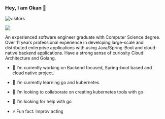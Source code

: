 ### Hey, I am Okan 👋

![visitors](https://visitor-badge.glitch.me/badge?page_id=page.id)

![](https://komarev.com/ghpvc/?username=okancetin)


An experienced software engineer graduate with Computer Science degree. Over 11 years professional experience in developing large-scale and distributed enterprise applications with using Java/Spring-Boot and cloud-native backend applications. Have a strong sense of curiosity Cloud Architecture and Golang.

- 🔭 I’m currently working on Backend focused, Spring-boot based and cloud native project.


- 🌱 I’m currently learning go and kubernetes
- 👯 I’m looking to collaborate on creating kubernetes tools with go
- 🤔 I’m looking for help with go
- ⚡ Fun fact: Improv acting
